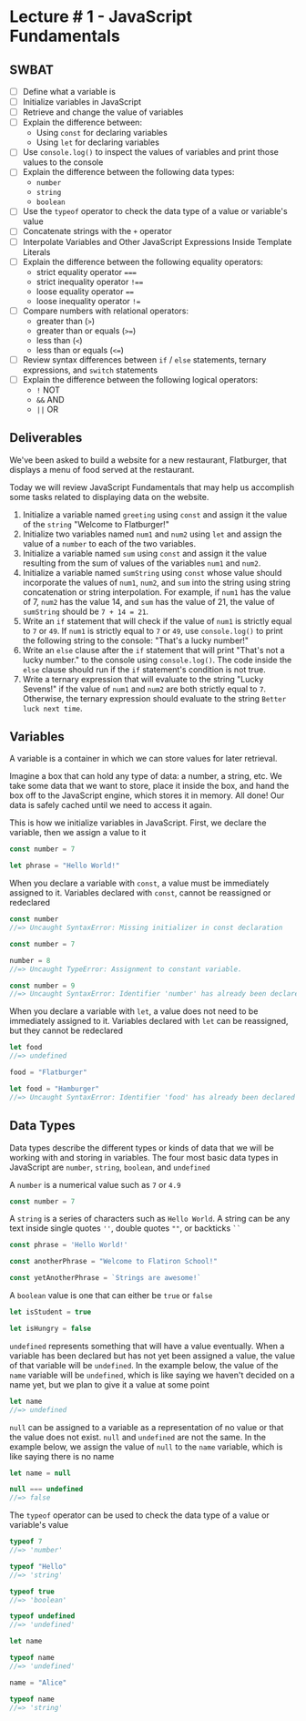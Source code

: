# Lecture # 1 - JavaScript Fundamentals
## SWBAT
- [ ] Define what a variable is
- [ ] Initialize variables in JavaScript
- [ ] Retrieve and change the value of variables
- [ ] Explain the difference between:
    - Using `const` for declaring variables
    - Using `let` for declaring variables
- [ ] Use `console.log()` to inspect the values of variables and print those values to the console
- [ ] Explain the difference between the following data types:
    - `number`
    - `string`
    - `boolean`
- [ ] Use the `typeof` operator to check the data type of a value or variable's value
- [ ] Concatenate strings with the `+` operator
- [ ] Interpolate Variables and Other JavaScript Expressions Inside Template Literals
- [ ] Explain the difference between the following equality operators:
    - strict equality operator `===`
    - strict inequality operator `!==`
    - loose equality operator `==`
    - loose inequality operator `!=`
- [ ] Compare numbers with relational operators:
    - greater than (`>`)
    - greater than or equals (`>=`)
    - less than (`<`)
    - less than or equals (`<=`)
- [ ] Review syntax differences between `if` / `else` statements, ternary expressions, and `switch` statements
- [ ] Explain the difference between the following logical operators:
    - `!` NOT
    - `&&` AND
    - `||` OR


## Deliverables

We've been asked to build a website for a new restaurant, Flatburger, that displays a menu of food served at the restaurant.

Today we will review JavaScript Fundamentals that may help us accomplish some tasks related to displaying data on the website.

1. Initialize a variable named `greeting` using `const` and assign it the value of the `string` "Welcome to Flatburger!"
2. Initialize two variables named `num1` and `num2` using `let` and assign the value of a `number` to each of the two variables.
3. Initialize a variable named `sum` using `const` and assign it the value resulting from the sum of values of the variables `num1` and `num2`.
4. Initialize a variable named `sumString` using `const` whose value should incorporate the values of `num1`, `num2`, and `sum` into the string using string concatenation or string interpolation. For example, if `num1` has the value of 7, `num2` has the value 14, and `sum` has the value of 21, the value of `sumString` should be `7 + 14 = 21`.
5. Write an `if` statement that will check if the value of `num1` is strictly equal to `7` or `49`. If `num1` is strictly equal to `7` or `49`, use `console.log()` to print the following string to the console: "That's a lucky number!"
6. Write an `else` clause after the `if` statement that will print "That's not a lucky number." to the console using `console.log()`. The code inside the `else` clause should run if the `if` statement's condition is not true.
7. Write a ternary expression that will evaluate to the string "Lucky Sevens!" if the value of `num1` and `num2` are both strictly equal to `7`. Otherwise, the ternary expression should evaluate to the string `Better luck next time`.


## Variables
A variable is a container in which we can store values for later retrieval.

Imagine a box that can hold any type of data: a number, a string, etc. We take some data that we want to store, place it inside the box, and hand the box off to the JavaScript engine, which stores it in memory. All done! Our data is safely cached until we need to access it again.

This is how we initialize variables in JavaScript. First, we declare the variable, then we assign a value to it

``` javascript
const number = 7

let phrase = "Hello World!"
```

When you declare a variable with `const`, a value must be immediately assigned to it. Variables declared with `const`, cannot be reassigned or redeclared

``` javascript
const number
//=> Uncaught SyntaxError: Missing initializer in const declaration

const number = 7

number = 8
//=> Uncaught TypeError: Assignment to constant variable.

const number = 9
//=> Uncaught SyntaxError: Identifier 'number' has already been declared
```

When you declare a variable with `let`, a value does not need to be immediately assigned to it. Variables declared with `let` can be reassigned, but they cannot be redeclared

``` javascript
let food
//=> undefined

food = "Flatburger"

let food = "Hamburger"
//=> Uncaught SyntaxError: Identifier 'food' has already been declared
```

## Data Types
Data types describe the different types or kinds of data that we will be working with and storing in variables. The four most basic data types in JavaScript are `number`, `string`, `boolean`, and `undefined`

A `number` is a numerical value such as `7` or `4.9`

``` javascript
const number = 7
```

A `string` is a series of characters such as `Hello World`. A string can be any text inside single quotes `''`, double quotes `""`, or backticks ` `` `

``` javascript
const phrase = 'Hello World!'

const anotherPhrase = "Welcome to Flatiron School!"

const yetAnotherPhrase = `Strings are awesome!`
```

A `boolean` value is one that can either be `true` or `false`

``` javascript
let isStudent = true

let isHungry = false
```

`undefined` represents something that will have a value eventually. When a variable has been declared but has not yet been assigned a value, the value of that variable will be `undefined`. In the example below, the value of the `name` variable will be `undefined`, which is like saying we haven't decided on a name yet, but we plan to give it a value at some point

``` javascript
let name
//=> undefined
```

`null` can be assigned to a variable as a representation of no value or that the value does not exist. `null` and `undefined` are not the same. In the example below, we assign the value of `null` to the `name` variable, which is like saying there is no name

``` javascript
let name = null

null === undefined
//=> false
```

The `typeof` operator can be used to check the data type of a value or variable's value

``` javascript
typeof 7
//=> 'number'

typeof "Hello"
//=> 'string'

typeof true
//=> 'boolean'

typeof undefined
//=> 'undefined'

let name

typeof name
//=> 'undefined'

name = "Alice"

typeof name
//=> 'string'
```